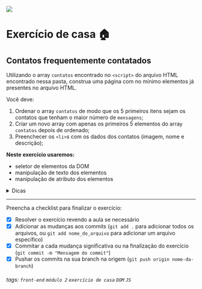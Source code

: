 ![](https://i.imgur.com/xG74tOh.png)

# Exercício de casa 🏠

## Contatos frequentemente contatados

Utilizando o array `contatos` encontrado no `<script>` do arquivo HTML encontrado nessa pasta, construa uma página com no mínimo elementos já presentes no arquivo HTML.

Você deve:
1. Ordenar o array `contatos` de modo que os 5 primeiros itens sejam os contatos que tenham o maior número de `mensagens`;
2. Criar um novo array com apenas os primeiros 5 elementos do array `contatos` depois de ordenado;
3. Preenchecer os `<li>`s com os dados dos contatos (imagem, nome e descrição);

**Neste exercício usaremos:**
 - seletor de elementos da DOM
 - manipulação de texto dos elementos
 - manipulação de atributo dos elementos

<details>
  <summary>Dicas</summary>
  <ul>
    <li>Podemos usar a função <code>sort()</code> para ordenar o array</li>
    <li>Podemos usar a função <code>slice()</code> para criar um novo array com apenas os primeiros 5 elementos</li>
    <li>Podemos selecionar todos os itens da lista com <code>document.querySelectorAll('li')</code>, dar um loop na lista retornada e para cada item da lista executarmos um <code>document.querySelector()</code> em cada elemento do item da lista</li>
  </ul>
</details>

---

Preencha a checklist para finalizar o exercício:

- [X] Resolver o exercício revendo a aula se necessário
- [X] Adicionar as mudanças aos commits (`git add .` para adicionar todos os arquivos, ou `git add nome_do_arquivo` para adicionar um arquivo específico)
- [X] Commitar a cada mudança significativa ou na finalização do exercício (`git commit -m "Mensagem do commit"`)
- [X] Pushar os commits na sua branch na origem (`git push origin nome-da-branch`)

###### tags: `front-end` `módulo 2` `exercício de casa` `DOM` `JS`